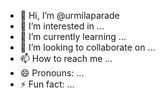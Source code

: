 - 👋 Hi, I’m @urmilaparade
- 👀 I’m interested in ...
- 🌱 I’m currently learning ...
- 💞️ I’m looking to collaborate on ...
- 📫 How to reach me ...
- 😄 Pronouns: ...
- ⚡ Fun fact: ...

<!---
urmilaparade/urmilaparade is a ✨ special ✨ repository because its `README.md` (this file) appears on your GitHub profile.
You can click the Preview link to take a look at your changes.
--->
